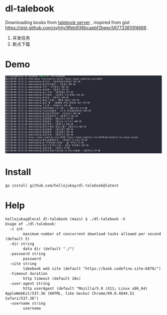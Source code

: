 # dl-talebook
Downloading books from [talebook server](https://github.com/talebook/talebook) , inspired from gist https://gist.github.com/syhily/9feb936bcaebf2beec567733810f4666 .

1. 并发任务
2. 断点下载

# Demo
![demo](demo.png)
# Install
```
go install github.com/hellojukay/dl-talebook@latest
```
# Help
```
hellojukay@local dl-talebook (main) $ ./dl-talebook -h
Usage of ./dl-talebook:
  -c int
    	maximum number of concurrent download tasks allowed per second (default 5)
  -dir string
    	data dir (default "./")
  -password string
    	password
  -site string
    	tabebook web site (default "https://book.codefine.site:6870/")
  -timeout duration
    	http timeout (default 10s)
  -user-agent string
    	http userAgent (default "Mozilla/5.0 (X11; Linux x86_64) AppleWebKit/537.36 (KHTML, like Gecko) Chrome/99.0.4844.51 Safari/537.36")
  -username string
    	username
```